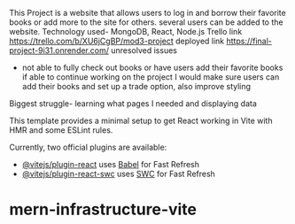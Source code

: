 This Project is a website that allows users to log in and borrow their favorite books or add more to the site for others. several users can be added to the website. Technology used- MongoDB, React, Node.js
Trello link https://trello.com/b/XU6jCgBP/mod3-project 
deployed link https://final-project-9i31.onrender.com/
unresolved issues
  - not able to fully check out books or have  users add their favorite books
if able to continue working on the project I would make sure users can add their books and set up a trade option, also improve styling

Biggest struggle- learning what pages I needed and displaying data 



This template provides a minimal setup to get React working in Vite with HMR and some ESLint rules.

Currently, two official plugins are available:

- [@vitejs/plugin-react](https://github.com/vitejs/vite-plugin-react/blob/main/packages/plugin-react/README.md) uses [Babel](https://babeljs.io/) for Fast Refresh
- [@vitejs/plugin-react-swc](https://github.com/vitejs/vite-plugin-react-swc) uses [SWC](https://swc.rs/) for Fast Refresh
# mern-infrastructure-vite
